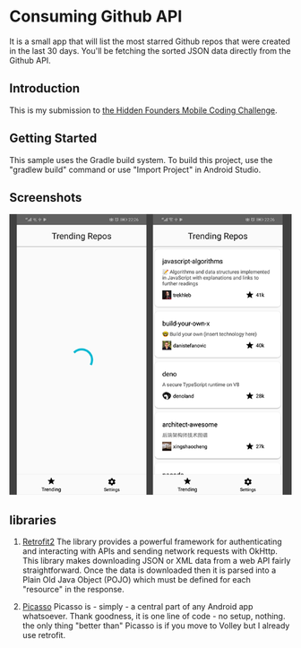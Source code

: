 # Consuming Github API

It is a small app that will list the most starred Github repos that were created in the last 30 days. You'll be fetching the sorted JSON data directly from the Github API.

## Introduction 

This is my submission to [the Hidden Founders Mobile Coding Challenge](https://github.com/hiddenfounders/mobile-coding-challenge).

## Getting Started

This sample uses the Gradle build system. To build this project, use the "gradlew build" command or use "Import Project" in Android Studio.

## Screenshots

![alt text](https://github.com/aymaneMx/cga/blob/master/screenshots/sc.PNG)

## libraries

1. [Retrofit2](https://square.github.io/retrofit/) 
The library provides a powerful framework for authenticating and interacting with APIs and sending network requests with OkHttp.
This library makes downloading JSON or XML data from a web API fairly straightforward. Once the data is downloaded then it is parsed into a Plain Old Java Object (POJO) which must be defined for each "resource" in the response.

2. [Picasso](http://square.github.io/picasso/)
Picasso is - simply - a central part of any Android app whatsoever. Thank goodness, it is one line of code - no setup, nothing.
the only thing "better than" Picasso is if you move to Volley but I already use retrofit.
